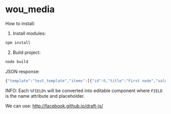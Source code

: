 # wou_media

How to install:

1. Install modules:
```javascript
npm install
```
2. Build project:
```javascript
node build
```

JSON response:
```javascript
{"template":"test_template","items":[{"id":0,"title":"First node","value":"Example text 1  %FIELD% "},{"id":1,"title":"Second node","value":"Example test 2 %FIELD% year  %FIELD% "}]}
```


INFO: 
Each `%FIELD%` will be converted into editable component where `FIELD` is the name attribute and placeholder.

We can use: http://facebook.github.io/draft-js/